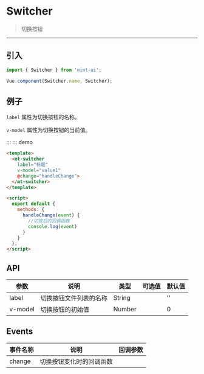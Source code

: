 # Switcher

> 切换按钮

-------------

## 引入

```javascript
import { Switcher } from 'mint-ui';

Vue.component(Switcher.name, Switcher);
```

## 例子

`label` 属性为切换按钮的名称。

`v-model` 属性为切换按钮的当前值。



:::
::: demo
```html
<template>
  <mt-switcher 
    label="标题" 
    v-model="value1" 
    @change="handleChange">
  </mt-switcher>
</template>

<script>
  export default {
    methods: {
      handleChange(event) {
        //切换后的回调函数
        console.log(event)
      }
    }
  };
</script>
```


## API
| 参数 | 说明 | 类型 | 可选值 | 默认值 |
|------|-------|---------|-------|--------|
| label | 切换按钮文件列表的名称 | String | | '' |
| v-model | 切换按钮的初始值 | Number | | 0 |


## Events
| 事件名称 | 说明 | 回调参数 |
|------|-------|---------|
| change | 切换按钮变化时的回调函数 |  |
